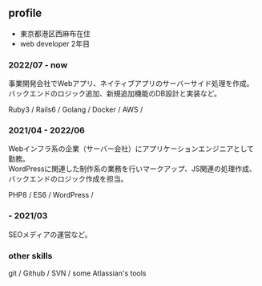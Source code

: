 ## profile

- 東京都港区西麻布在住
- web developer 2年目

### 2022/07 - now

事業開発会社でWebアプリ、ネイティブアプリのサーバーサイド処理を作成。  
バックエンドのロジック追加、新規追加機能のDB設計と実装など。

Ruby3 / Rails6 / Golang / Docker / AWS /

### 2021/04 - 2022/06

Webインフラ系の企業（サーバー会社）にアプリケーションエンジニアとして勤務。  
WordPressに関連した制作系の業務を行いマークアップ、JS関連の処理作成、バックエンドのロジック作成を担当。

PHP8 / ES6 / WordPress /

### - 2021/03

SEOメディアの運営など。  

### other skills

git / Github / SVN / some Atlassian's tools
